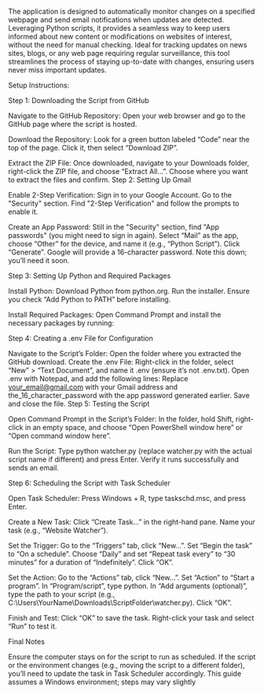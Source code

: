 The application is designed to automatically monitor changes on a specified webpage and send email notifications when updates are detected. Leveraging Python scripts, it provides a seamless way to keep users informed about new content or modifications on websites of interest, without the need for manual checking. Ideal for tracking updates on news sites, blogs, or any web page requiring regular surveillance, this tool streamlines the process of staying up-to-date with changes, ensuring users never miss important updates.


Setup Instructions:

Step 1: Downloading the Script from GitHub

Navigate to the GitHub Repository: Open your web browser and go to the GitHub page where the script is hosted.

Download the Repository: Look for a green button labeled “Code” near the top of the page. Click it, then select “Download ZIP”.

Extract the ZIP File: Once downloaded, navigate to your Downloads folder, right-click the ZIP file, and choose “Extract All…”. Choose where you want to extract the files and confirm. Step 2: Setting Up Gmail

Enable 2-Step Verification: Sign in to your Google Account. Go to the "Security" section. Find "2-Step Verification" and follow the prompts to enable it.

Create an App Password: Still in the "Security" section, find "App passwords" (you might need to sign in again). Select “Mail” as the app, choose “Other” for the device, and name it (e.g., “Python Script”). Click “Generate”. Google will provide a 16-character password. Note this down; you’ll need it soon.

Step 3: Setting Up Python and Required Packages

Install Python: Download Python from python.org. Run the installer. Ensure you check “Add Python to PATH” before installing.

Install Required Packages: Open Command Prompt and install the necessary packages by running:

Step 4: Creating a .env File for Configuration

Navigate to the Script’s Folder: Open the folder where you extracted the GitHub download.
Create the .env File: Right-click in the folder, select “New” > “Text Document”, and name it .env (ensure it’s not .env.txt). Open .env with Notepad, and add the following lines: Replace your_email@gmail.com with your Gmail address and the_16_character_password with the app password generated earlier. Save and close the file.
Step 5: Testing the Script

Open Command Prompt in the Script’s Folder: In the folder, hold Shift, right-click in an empty space, and choose “Open PowerShell window here” or “Open command window here”.

Run the Script: Type python watcher.py (replace watcher.py with the actual script name if different) and press Enter. Verify it runs successfully and sends an email.

Step 6: Scheduling the Script with Task Scheduler

Open Task Scheduler: Press Windows + R, type taskschd.msc, and press Enter.

Create a New Task: Click “Create Task…” in the right-hand pane. Name your task (e.g., “Website Watcher”).

Set the Trigger: Go to the “Triggers” tab, click “New…”. Set “Begin the task” to “On a schedule”. Choose “Daily” and set “Repeat task every” to “30 minutes” for a duration of “Indefinitely”. Click “OK”.

Set the Action: Go to the “Actions” tab, click “New…”. Set “Action” to “Start a program”. In “Program/script”, type python. In “Add arguments (optional)”, type the path to your script (e.g., C:\Users\YourName\Downloads\ScriptFolder\watcher.py). Click “OK”.

Finish and Test: Click “OK” to save the task. Right-click your task and select “Run” to test it.

Final Notes

Ensure the computer stays on for the script to run as scheduled. If the script or the environment changes (e.g., moving the script to a different folder), you’ll need to update the task in Task Scheduler accordingly. This guide assumes a Windows environment; steps may vary slightly
